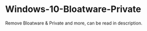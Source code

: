 # Windows-10-Bloatware-Private
Remove Bloatware &amp; Private and more, can be read in description.
